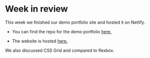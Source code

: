 # Week in review

This week we finished our demo portfolio site and hosted it on Netlify.

- You can find the repo for the demo portfolio [here.](https://github.com/xdaybreakerx/CA_T1W3-Portfolio-Ex)

- The website is hosted [here.](https://ca-portfolio-demo-xs.netlify.app/)

We also discussed CSS Grid and compared to flexbox. 